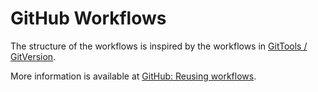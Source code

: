 # GitHub Workflows

The structure of the workflows is inspired by the workflows in [GitTools / GitVersion](https://github.com/GitTools/GitVersion).

More information is available at [GitHub: Reusing workflows](https://docs.github.com/en/actions/using-workflows/reusing-workflows).
